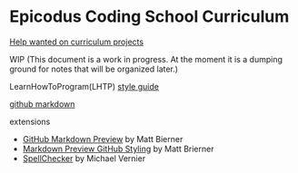 # Epicodus Coding School Curriculum

[Help wanted on curriculum projects](https://www.notion.so/bed3c66142f34687acdd03997209362d?v=305d5bfe64b043928202f0e83aebc5a3)

WIP (This document is a work in progress. At the moment it is a dumping ground for notes that will be organized later.)

LearnHowToProgram(LHTP) [style guide](https://github.com/epicodus-classroom/.github/wiki/Style-Guide)

[github markdown](https://docs.github.com/en/get-started/writing-on-github/getting-started-with-writing-and-formatting-on-github/basic-writing-and-formatting-syntax)

extensions
- [GitHub Markdown Preview](https://marketplace.visualstudio.com/items?itemName=bierner.github-markdown-preview) by Matt Bierner
- [Markdown Preview GitHub Styling](https://marketplace.visualstudio.com/items?itemName=bierner.markdown-preview-github-styles) by Matt Brierner
- [SpellChecker](https://marketplace.visualstudio.com/items?itemName=swyphcosmo.spellchecker) by Michael Vernier
